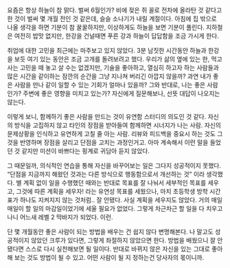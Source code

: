 요즘은 항상 하늘이 참 맑다. 벌써 6월인가? 비에 젖은 쥐 꼴로 전차에 올라탄 것 같다고 한 것이 벌써 몇 개월 전인 것 같은데, 슬슬 소나기가 내릴 계절이다. 아침에 집 밖으로 나올 생각을 하면 기분이 참 꿀꿀하지만, 이상하게도 하늘을 보면 기분이 풀린다. 지하철은 여전히 밥맛 없지만, 한강을 건널때면 푸른 강과 하늘이 답답함을 조금 가시게 한다. 

취업에 대한 고민을 최근에는 마주보고 있지 않았다. 3분 남짓한 시간동안 하늘과 한강을 보듯 여기 있는 동안은 조금 고개를 돌려보려고 했다. 우리가 삶의 옆에 있는 한, 먹고사는 고민을 떼 놓고 살 수는 없겠지만, 기술을 좋아하고, 열심히 하고자 하는 사람들과 많은 시간을 같이하는 잠깐의 순간을 그냥 지나쳐 버리긴 아깝지 않을까? 과연 내가 좋은 사람을 만나 같이 일할 수 있는 기회가 얼마나 있을까? 그와 반대로, 나는 좋은 사람인가? 주변에 좋은 영향을 미치고 있는가? 자신에게 질문해보나, 선뜻 대답이 나오지는 않는다.

이렇게 보니, 함께하기 좋은 사람을 만드는 것이 유연함 스터디의 의도인 것 같다. 자신의 방식을 고집하지 않고 타인의 장점을 받아들여 함께하면 시너지가 나는 사람. 자신의 문제상황을 인식하고 유연하게 고칠 줄 아는 사람. 리뷰와 피드백을 중요시 하는 것도 그것을 반영하며 장점을 살리고 단점을 고치는 과정인거고. 아마 계속해서 이런 말을 들었던 것 같지만 미션이 바쁘다는 핑계로 귀담아 듣지 않았다.

그 때문일까, 의식적인 연습을 통해 자신을 바꾸어보는 일은 그다지 성공적이지 못했다. “단점을 지금까지 해왔던 것과는 다른 방식으로 행동함으로서 개선하는 것” 이라 생각했다. 별 계획 없이 일을 수행했던 때와는 반대로 목표를 잘 나눠서 세부적인 목표를 세우고, 그것에 따른 계획을 세우자! 라는 유연성 목표를 세웠으나, 마치 초등학생 방학 시간표가 하나도 지켜지지 않는 것처럼.. 잘 안됐다. 사실 계획을 세우지도 않았다. 거의 매일매일이 할 일의 마감일이었기에 세울 필요가 없었다. 그렇게 차근차근 할 일을 다 치우고 나니 어느새 레벨 2 막바지가 되었다. 이런.

단 몇 개월동안 좋은 사람이 되는 방법을 배우는 건 쉽지 않다 변명해본다. 나 말고도 성공적이지 않았던 크루가 있다면, 그렇게 좌절하지 않았으면 한다. 방법을 배웠으니 잘 안됐다면 스스로 다시 실천해보면 될 일이다. 반대로 바뀌지 않은 자신을 있는 그대로 좋아해 보는 것도 방법이 될 수 있고. 어떤 사람이 될 지 정하는건 당사자의 몫이니까. 
